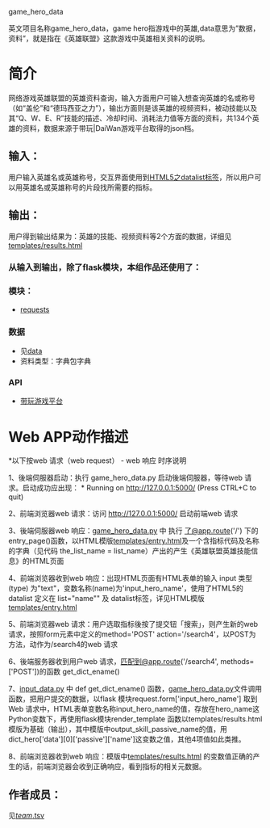game_hero_data

英文项目名称game_hero_data，game hero指游戏中的英雄,data意思为”数据，资料”，就是指在《英雄联盟》这款游戏中英雄相关资料的说明。

# 简介 
网络游戏英雄联盟的英雄资料查询，输入方面用户可输入想查询英雄的名或称号（如“盖伦”和“德玛西亚之力”），输出方面则是该英雄的视频资料，被动技能以及其“Q、W、E、R”技能的描述、冷却时间、消耗法力值等方面的资料，共134个英雄的资料，数据来源于带玩|DaiWan游戏平台取得的json档。


## 输入：
用户输入英雄名或英雄称号，交互界面使用到[HTML5之datalist标签](http://www.w3school.com.cn/html5/html5_datalist.asp)，所以用户可以用英雄名或英雄称号的片段找所需要的指标。
## 输出：
用户得到输出结果为：英雄的技能、视频资料等2个方面的数据，详细见[templates/results.html](https://github.com/Tumaorou/nfu_newmedia_python/blob/master/game_hero_data/templates/results.html)

### 从输入到输出，除了flask模块，本组作品还使用了：
### 模块：
* [requests](http://docs.python-requests.org/zh_CN/latest/user/quickstart.html)
### 数据
*  见[data](https://github.com/Tumaorou/nfu_newmedia_python/tree/master/game_hero_data/data)
*  资料类型：字典包字典  
### API
* [带玩游戏平台](http://lolapi.games-cube.com/GetChampionDetail?champion_id={champion_id})

# Web APP动作描述
*以下按web 请求（web request） - web 响应 时序说明

1、後端伺服器启动：执行 game_hero_data.py 启动後端伺服器，等待web 请求。启动成功应出现： * Running on http://127.0.0.1:5000/ (Press CTRL+C to quit)

2、前端浏览器web 请求：访问 http://127.0.0.1:5000/ 启动前端web 请求

3、後端伺服器web 响应：[game_hero_data.py](https://github.com/Tumaorou/nfu_newmedia_python/blob/master/game_hero_data/game_hero_data.py) 中 执行 了@app.route('/') 下的 entry_page()函数，以HTML模版[templates/entry.html](https://github.com/Tumaorou/nfu_newmedia_python/blob/master/game_hero_data/templates/entry.html)及一个含指标代码及名称的字典（见代码 the_list_name = list_name）产出的产生《英雄联盟英雄技能信息》的HTML页面

4、前端浏览器收到web 响应：出现HTML页面有HTML表单的输入 input 类型(type) 为"text"，变数名称(name)为'input_hero_name'，使用了HTML5的datalist 定义在 list="name"" 及 datalist标签，详见HTML模版[templates/entry.html](https://github.com/Tumaorou/nfu_newmedia_python/blob/master/game_hero_data/templates/entry.html)

5、前端浏览器web 请求：用户选取指标後按了提交钮「搜索」，则产生新的web 请求，按照form元素中定义的method='POST' action='/search4'，以POST为方法，动作为/search4的web 请求

6、後端服务器收到用户web 请求，匹配到@app.route('/search4', methods=['POST'])的函数 get_dict_ename()

7、[input_data.py](https://github.com/Tumaorou/nfu_newmedia_python/blob/master/game_hero_data/input_data.py) 中 def get_dict_ename() 函数，[game_hero_data.py](https://github.com/Tumaorou/nfu_newmedia_python/blob/master/game_hero_data/game_hero_data.py)文件调用函数，把用户提交的数据，以flask 模块request.form['input_hero_name']	取到Web 请求中，HTML表单变数名称input_hero_name的值，存放在hero_name这Python变数下，再使用flask模块render_template 函数以templates/results.html模版为基础（输出），其中模版中output_skill_passive_name的值，用dict_hero['data'][0]['passive']['name']这变数之值，其他4项值如此类推。

8、前端浏览器收到web 响应：模版中[templates/results.html](https://github.com/Tumaorou/nfu_newmedia_python/blob/master/game_hero_data/templates/results.html) 的变数值正确的产生的话，前端浏览器会收到正确响应，看到指标的相关元数据。

## 作者成员：
见[_team_.tsv](_team_/_team_.tsv)
